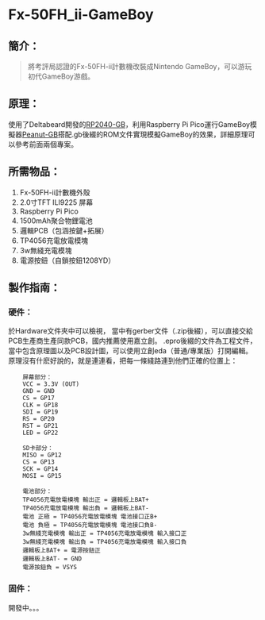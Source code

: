 # Fx-50FH_ii-GameBoy
## 簡介：
> 將考評局認證的Fx-50FH-ii計數機改裝成Nintendo GameBoy，可以游玩初代GameBoy游戲。
## 原理：
使用了Deltabeard開發的[RP2040-GB](https://github.com/deltabeard/RP2040-GB)，利用Raspberry Pi Pico運行GameBoy模擬器[Peanut-GB](https://github.com/deltabeard/Peanut-GB)搭配.gb後綴的ROM文件實現模擬GameBoy的效果，詳細原理可以參考前面兩個專案。
## 所需物品：
1. Fx-50FH-ii計數機外殼
2. 2.0寸TFT ILI9225 屏幕
3. Raspberry Pi Pico 
4. 1500mAh聚合物鋰電池
5. 邏輯PCB（包涵按鍵+拓展）
6. TP4056充電放電模塊
7. 3w無綫充電模塊
8. 電源按鈕（自鎖按鈕1208YD）
## 製作指南：
### 硬件： 
於Hardware文件夾中可以檢視， 
當中有gerber文件（.zip後綴），可以直接交給PCB生產商生產同款PCB，國内推薦使用嘉立創。 
.epro後綴的文件為工程文件，當中包含原理圖以及PCB設計圖，可以使用立創eda（普通/專業版）打開編輯。 
原理沒有什麽好說的，就是連連看，把每一條綫路連到他們正確的位置上： 
```
    屏幕部分： 
    VCC = 3.3V (OUT) 
    GND = GND 
    CS = GP17 
    CLK = GP18 
    SDI = GP19 
    RS = GP20 
    RST = GP21 
    LED = GP22 

    SD卡部分： 
    MISO = GP12 
    CS = GP13 
    SCK = GP14 
    MOSI = GP15

    電池部分：
    TP4056充電放電模塊 輸出正 = 邏輯板上BAT+
    TP4056充電放電模塊 輸出負 = 邏輯板上BAT-
    電池 正極 = TP4056充電放電模塊 電池接口正B+
    電池 負極 = TP4056充電放電模塊 電池接口負B-
    3w無綫充電模塊 輸出正 = TP4056充電放電模塊 輸入接口正
    3w無綫充電模塊 輸出負 = TP4056充電放電模塊 輸入接口負
    邏輯板上BAT+ = 電源按鈕正
    邏輯板上BAT- = GND
    電源按鈕負 = VSYS
```
### 固件：
開發中。。。

